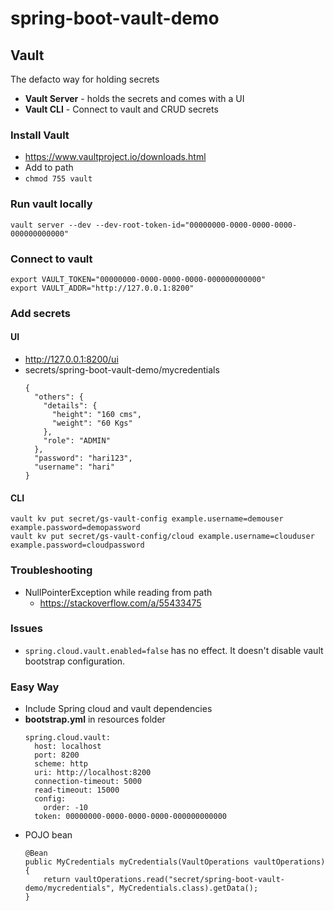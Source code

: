 # spring-boot-vault-demo

## Vault
The defacto way for holding secrets

- **Vault Server** - holds the secrets and comes with a UI
- **Vault CLI** - Connect to vault and CRUD secrets

### Install Vault
- https://www.vaultproject.io/downloads.html
- Add to path
- `chmod 755 vault`

### Run vault locally
`vault server --dev --dev-root-token-id="00000000-0000-0000-0000-000000000000"`

### Connect to vault
```
export VAULT_TOKEN="00000000-0000-0000-0000-000000000000"
export VAULT_ADDR="http://127.0.0.1:8200"
```

### Add secrets
#### UI
- http://127.0.0.1:8200/ui
- secrets/spring-boot-vault-demo/mycredentials
    ```
    {
      "others": {
        "details": {
          "height": "160 cms",
          "weight": "60 Kgs"
        },
        "role": "ADMIN"
      },
      "password": "hari123",
      "username": "hari"
    }
    ```
#### CLI
```
vault kv put secret/gs-vault-config example.username=demouser example.password=demopassword
vault kv put secret/gs-vault-config/cloud example.username=clouduser example.password=cloudpassword
```

### Troubleshooting
- NullPointerException while reading from path
    - https://stackoverflow.com/a/55433475

### Issues
- `spring.cloud.vault.enabled=false` has no effect. It doesn't disable vault bootstrap configuration.

### Easy Way
- Include Spring cloud and vault dependencies
- **bootstrap.yml** in resources folder
    ```
    spring.cloud.vault:
      host: localhost
      port: 8200
      scheme: http
      uri: http://localhost:8200
      connection-timeout: 5000
      read-timeout: 15000
      config:
        order: -10
      token: 00000000-0000-0000-0000-000000000000
    ```
- POJO bean
    ```
    @Bean
    public MyCredentials myCredentials(VaultOperations vaultOperations) {
        return vaultOperations.read("secret/spring-boot-vault-demo/mycredentials", MyCredentials.class).getData();
    }
    ```